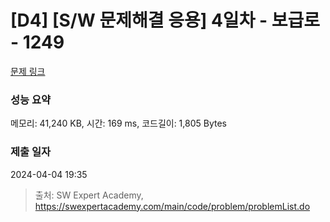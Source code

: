 # [D4] [S/W 문제해결 응용] 4일차 - 보급로 - 1249 

[문제 링크](https://swexpertacademy.com/main/code/problem/problemDetail.do?contestProbId=AV15QRX6APsCFAYD) 

### 성능 요약

메모리: 41,240 KB, 시간: 169 ms, 코드길이: 1,805 Bytes

### 제출 일자

2024-04-04 19:35



> 출처: SW Expert Academy, https://swexpertacademy.com/main/code/problem/problemList.do